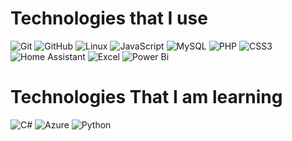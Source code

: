 <h1> Technologies that I use </h1>
<p>
<img src="https://img.shields.io/badge/git-%23F05033.svg?style=for-the-badge&amp;logo=git&amp;logoColor=white" alt="Git">
<img src="https://img.shields.io/badge/github-%23121011.svg?style=for-the-badge&amp;logo=github&amp;logoColor=white" alt="GitHub">
<img src="https://img.shields.io/badge/Linux-FCC624?style=for-the-badge&amp;logo=linux&amp;logoColor=black" alt="Linux">
<img src="https://img.shields.io/badge/javascript-%23323330.svg?style=for-the-badge&amp;logo=javascript&amp;logoColor=%23F7DF1E" alt="JavaScript">
<img src="https://img.shields.io/badge/mysql-%2300000f.svg?style=for-the-badge&amp;logo=mysql&amp;logoColor=white" alt="MySQL">
<img src="https://img.shields.io/badge/php-%23777BB4.svg?style=for-the-badge&amp;logo=php&amp;logoColor=white" alt="PHP">
<img src="https://img.shields.io/badge/css3-%231572B6.svg?style=for-the-badge&amp;logo=css3&amp;logoColor=white" alt="CSS3">
<img src="https://img.shields.io/badge/home%20assistant-%2341BDF5.svg?style=for-the-badge&amp;logo=home-assistant&amp;logoColor=white" alt="Home Assistant">
<img src="https://img.shields.io/badge/Microsoft%20Excel-217346.svg?style=for-the-badge&logo=Microsoft-Excel&logoColor=white" alt="Excel">
<img src="https://img.shields.io/badge/Power%20BI-F2C811.svg?style=for-the-badge&logo=Power-BI&logoColor=black" alt="Power Bi">
  
</p>
<h1> Technologies That I am learning </h1>
<p>
<img src="https://img.shields.io/badge/c%23-%23239120.svg?style=for-the-badge&amp;logo=c-sharp&amp;logoColor=white" alt="C#">
<img src="https://img.shields.io/badge/Microsoft%20Azure-0078D4.svg?style=for-the-badge&logo=Microsoft-Azure&logoColor=white" alt="Azure">
<img src="https://img.shields.io/badge/Python-3776AB.svg?style=for-the-badge&logo=Python&logoColor=white" alt="Python">
</p>
